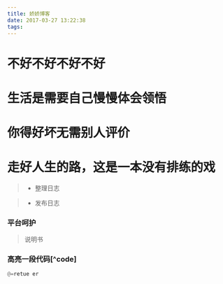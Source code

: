 ```yaml
---
title: 娇娇博客
date: 2017-03-27 13:22:38
tags:
---
```


# 不好不好不好不好

# 生活是需要自己慢慢体会领悟

# 你得好坏无需别人评价

# 走好人生的路，这是一本没有排练的戏


>* 整理日志
 
>* 发布日志

### 平台呵护
> 说明书


### 高亮一段代码[^code]

```python
@=retue er

```